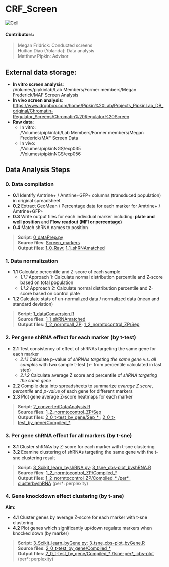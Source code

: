 # CRF_Screen
![Cell](https://i.pinimg.com/originals/7b/70/de/7b70dee0342490ca05c8f2e72b1d9cbc.jpg)

#### Contributors: <br/>
> Megan Fridrick: Conducted screens <br/>
> Huitian Diao (Yolanda): Data analysis <br/>
> Matthew Pipkin: Advisor

## External data storage: <br/>
* __In vitro screen analysis__: <br/>
/Volumes/pipkinlab/Lab Members/Former members/Megan Frederick/MAF Screen Analysis
* __In vivo screen analysis__: <br/>
https://www.dropbox.com/home/Pipkin%20Lab/Projects_PipkinLab_DB_original/Chromatin-Regulator_Screens/Chromatin%20Regulator%20Screen
* __Raw data__: <br/>
  * In vitro: <br/>
  /Volumes/pipkinlab/Lab Members/Former members/Megan Frederick/MAF Screen Data <br/>
  * In vivo: <br/>
  /Volumes/pipkinNGS/exp035 <br/>
  /Volumes/pipkinNGS/exp056 

## Data Analysis Steps
### 0. Data compilation <br/> 
* __0.1__ Identify Amtrine+ / Amtrine+GFP+ columns (transduced population) in original spreadsheet <br/>
* __0.2__ Extract GeoMean / Percentage data for each marker for Amtrine+ / Amtrine+GFP+ <br/> 
* __0.3__ Write output files for each individual marker including: __plate and well position__ and __Flow readout (MFI or percentage)__ <br/> 
* __0.4__ Match shRNA names to position <br/>

>__Script__: [0_dataPrep.py](0_Codes/0_dataPrep.py) <br/> 
__Source files__: [Screen_markers](InVitro/Megan_originaldata/Screen_markers)  <br/> 
__Output files__: [1_0_Raw](InVitro/1_0_Raw); [1_1_shRNAmatched](InVitro/1_1_shRNAmatched) <br/>

### 1. Data normalization <br/> 
* __1.1__ Calculate percentile and Z-score of each sample <br/> 
   * _1.1.1_ Approach 1: Calculate normal distribution percentile and Z-score based on total population <br/> 
   * _1.1.2_ Approach 2: Calculate normal distribution percentile and Z-score based on control plate <br/> 
* __1.2__ Calculate stats of un-normalized data / normalized data (mean and standard deviation) <br/> 
>__Script__: [1_dataConversion.R](0_Codes/1_dataConversion.R) <br/> 
__Source files__: [1_1_shRNAmatched](InVitro/1_1_shRNAmatched) <br/> 
__Output files__: [1_2_normtoall_ZP](InVitro/1_2_normtoall_ZP); [1_2_normtocontrol_ZP/Sep](InVitro/1_2_normtocontrol_ZP/Sep) <br/>

### 2. Per gene shRNA effect for each marker (by t-test)
* __2.1__ Test consistency of effect of shRNAs targeting the same gene for each marker <br/> 
   * _2.1.1_ Calculate p-value of _shRNAs targeting the same gene_ v.s. _all samples_ with two sample t-test (<- from percentile calculated in last step)  <br/> 
   * _2.1.2_ Calculate average Z score and percentile of _shRNA targeting the same gene_  <br/> 
* __2.2__ Compile data into spreadsheets to summarize _average Z score_, _percentile_ and _p-value_ of each gene for different markers
* __2.3__ Plot gene average Z-score heatmaps for each marker
>__Script__: [2_convertedDataAnalysis.R](0_Codes/2_convertedDataAnalysis.R) <br/> 
__Source files__: [1_2_normtocontrol_ZP/Sep](InVitro/1_2_normtocontrol_ZP/Sep) <br/> 
__Output files__: [2_0_t-test_by_gene/Sep_* ](InVitro/2_0_t-test_by_gene); [2_0_t-test_by_gene/Compiled_* ](InVitro/2_0_t-test_by_gene) <br/>

### 3. Per gene shRNA effect for all markers (by t-sne)
* __3.1__ Cluster shRNAs by Z-score for each marker with t-sne clustering
* __3.2__ Examine clustering of shRNAs targeting the same gene with the t-sne clustering result
>__Script__: [3_Scikit_learn_byshRNA.py](0_Codes/3_Scikit_learn_byshRNA.py); [3_tsne_cbs-plot_byshRNA.R](0_Codes/3_tsne_cbs-plot_byshRNA.R) <br/> 
__Source files__: [1_2_normtocontrol_ZP/Compiled_* ](InVitro/1_2_normtocontrol_ZP) <br/> 
__Output files__: [1_2_normtocontrol_ZP/Compiled_* /per*_ clusterbyshRNA](InVitro/1_2_normtocontrol_ZP) (per*: perplexity) <br/>

### 4. Gene knockdown effect clustering (by t-sne)
__Aim__: <br/>
* __4.1__ Cluster genes by average Z-score for each marker with t-sne clustering
* __4.2__ Plot genes which significantly up/down regulate markers when knocked down (by marker)
>__Script__: [3_Scikit_learn_byGene.py](0_Codes/3_Scikit_learn_byGene.py); [3_tsne_cbs-plot_byGene.R](0_Codes/3_tsne_cbs-plot_byGene.R) <br/> 
__Source files__: [2_0_t-test_by_gene/Compiled_* ](InVitro/2_0_t-test_by_gene) <br/> 
__Output files__: [2_0_t-test_by_gene/Compiled_* /tsne-per*_ cbs-plot](InVitro/2_0_t-test_by_gene) (per*: perplexity) <br/>




